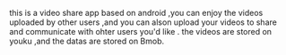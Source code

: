 this is a video share app based on android ,you can enjoy the videos uploaded by other users ,and you can alson upload your videos
to share and communicate with ohter users you'd like .
the videos are stored on youku ,and the datas are stored on Bmob.

